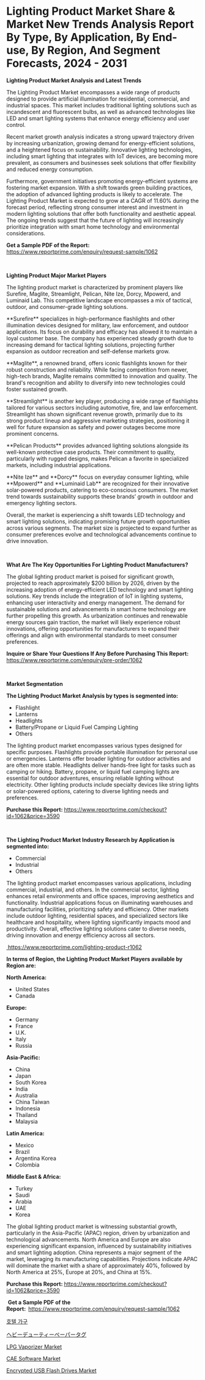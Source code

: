 <p><h1>Lighting Product Market Share & Market New Trends Analysis Report By Type, By Application, By End-use, By Region, And Segment Forecasts, 2024 - 2031</h1></p><p><strong>Lighting Product Market Analysis and Latest Trends</strong></p>
<p><p>The Lighting Product Market encompasses a wide range of products designed to provide artificial illumination for residential, commercial, and industrial spaces. This market includes traditional lighting solutions such as incandescent and fluorescent bulbs, as well as advanced technologies like LED and smart lighting systems that enhance energy efficiency and user control.</p><p>Recent market growth analysis indicates a strong upward trajectory driven by increasing urbanization, growing demand for energy-efficient solutions, and a heightened focus on sustainability. Innovative lighting technologies, including smart lighting that integrates with IoT devices, are becoming more prevalent, as consumers and businesses seek solutions that offer flexibility and reduced energy consumption. </p><p>Furthermore, government initiatives promoting energy-efficient systems are fostering market expansion. With a shift towards green building practices, the adoption of advanced lighting products is likely to accelerate. The Lighting Product Market is expected to grow at a CAGR of 11.60% during the forecast period, reflecting strong consumer interest and investment in modern lighting solutions that offer both functionality and aesthetic appeal. The ongoing trends suggest that the future of lighting will increasingly prioritize integration with smart home technology and environmental considerations.</p></p>
<p><strong>Get a Sample PDF of the Report:&nbsp;</strong> <a href="https://www.reportprime.com/enquiry/request-sample/1062">https://www.reportprime.com/enquiry/request-sample/1062</a></p>
<p>&nbsp;</p>
<p><strong>Lighting Product Major Market Players</strong></p>
<p><p>The lighting product market is characterized by prominent players like Surefire, Maglite, Streamlight, Pelican, Nite Ize, Dorcy, Mpowerd, and Luminaid Lab. This competitive landscape encompasses a mix of tactical, outdoor, and consumer-grade lighting solutions.</p><p>**Surefire** specializes in high-performance flashlights and other illumination devices designed for military, law enforcement, and outdoor applications. Its focus on durability and efficacy has allowed it to maintain a loyal customer base. The company has experienced steady growth due to increasing demand for tactical lighting solutions, projecting further expansion as outdoor recreation and self-defense markets grow.</p><p>**Maglite**, a renowned brand, offers iconic flashlights known for their robust construction and reliability. While facing competition from newer, high-tech brands, Maglite remains committed to innovation and quality. The brand's recognition and ability to diversify into new technologies could foster sustained growth.</p><p>**Streamlight** is another key player, producing a wide range of flashlights tailored for various sectors including automotive, fire, and law enforcement. Streamlight has shown significant revenue growth, primarily due to its strong product lineup and aggressive marketing strategies, positioning it well for future expansion as safety and power outages become more prominent concerns.</p><p>**Pelican Products** provides advanced lighting solutions alongside its well-known protective case products. Their commitment to quality, particularly with rugged designs, makes Pelican a favorite in specialized markets, including industrial applications.</p><p>**Nite Ize** and **Dorcy** focus on everyday consumer lighting, while **Mpowerd** and **Luminaid Lab** are recognized for their innovative solar-powered products, catering to eco-conscious consumers. The market trend towards sustainability supports these brands’ growth in outdoor and emergency lighting sectors.</p><p>Overall, the market is experiencing a shift towards LED technology and smart lighting solutions, indicating promising future growth opportunities across various segments. The market size is projected to expand further as consumer preferences evolve and technological advancements continue to drive innovation.</p></p>
<p>&nbsp;</p>
<p><strong>What Are The Key Opportunities For Lighting Product Manufacturers?</strong></p>
<p><p>The global lighting product market is poised for significant growth, projected to reach approximately $200 billion by 2026, driven by the increasing adoption of energy-efficient LED technology and smart lighting solutions. Key trends include the integration of IoT in lighting systems, enhancing user interactivity and energy management. The demand for sustainable solutions and advancements in smart home technology are further propelling this growth. As urbanization continues and renewable energy sources gain traction, the market will likely experience robust innovations, offering opportunities for manufacturers to expand their offerings and align with environmental standards to meet consumer preferences.</p></p>
<p><strong>Inquire or Share Your Questions If Any Before Purchasing This Report:</strong> <a href="https://www.reportprime.com/enquiry/pre-order/1062">https://www.reportprime.com/enquiry/pre-order/1062</a></p>
<p>&nbsp;</p>
<p><strong>Market Segmentation</strong></p>
<p><strong>The Lighting Product Market Analysis by types is segmented into:</strong></p>
<p><ul><li>Flashlight</li><li>Lanterns</li><li>Headlights</li><li>Battery/Propane or Liquid Fuel Camping Lighting</li><li>Others</li></ul></p>
<p><p>The lighting product market encompasses various types designed for specific purposes. Flashlights provide portable illumination for personal use or emergencies. Lanterns offer broader lighting for outdoor activities and are often more stable. Headlights deliver hands-free light for tasks such as camping or hiking. Battery, propane, or liquid fuel camping lights are essential for outdoor adventures, ensuring reliable lighting without electricity. Other lighting products include specialty devices like string lights or solar-powered options, catering to diverse lighting needs and preferences.</p></p>
<p><strong>Purchase this Report:&nbsp;</strong><a href="https://www.reportprime.com/checkout?id=1062&price=3590">https://www.reportprime.com/checkout?id=1062&price=3590</a></p>
<p>&nbsp;</p>
<p><strong>The Lighting Product Market Industry Research by Application is segmented into:</strong></p>
<p><ul><li>Commercial</li><li>Industrial</li><li>Others</li></ul></p>
<p><p>The lighting product market encompasses various applications, including commercial, industrial, and others. In the commercial sector, lighting enhances retail environments and office spaces, improving aesthetics and functionality. Industrial applications focus on illuminating warehouses and manufacturing facilities, prioritizing safety and efficiency. Other markets include outdoor lighting, residential spaces, and specialized sectors like healthcare and hospitality, where lighting significantly impacts mood and productivity. Overall, effective lighting solutions cater to diverse needs, driving innovation and energy efficiency across all sectors.</p></p>
<p><a href="https://www.reportprime.com/lighting-product-r1062">&nbsp;https://www.reportprime.com/lighting-product-r1062</a></p>
<p><strong>In terms of Region, the Lighting Product Market Players available by Region are:</strong></p>
<p>
    <p> <strong> North America: </strong>
        <ul>
            <li>United States</li>
            <li>Canada</li>
        </ul>
        </p> 
    <p> <strong> Europe: </strong>
        <ul>
            <li>Germany</li>
            <li>France</li>
            <li>U.K.</li>
            <li>Italy</li>
            <li>Russia</li>
        </ul>
        </p> 
    <p> <strong> Asia-Pacific: </strong>
        <ul>
            <li>China</li>
            <li>Japan</li>
            <li>South Korea</li>
            <li>India</li>
            <li>Australia</li>
            <li>China Taiwan</li>
            <li>Indonesia</li>
            <li>Thailand</li>
            <li>Malaysia</li>
        </ul>
        </p> 
    <p> <strong> Latin America: </strong>
        <ul>
            <li>Mexico</li>
            <li>Brazil</li>
            <li>Argentina Korea</li>
            <li>Colombia</li>
        </ul>
        </p> 
    <p> <strong> Middle East & Africa: </strong>
        <ul>
            <li>Turkey</li>
            <li>Saudi</li>
            <li>Arabia</li>
            <li>UAE</li>
            <li>Korea</li>
        </ul>
    </p>
    </p>
<p><p>The global lighting product market is witnessing substantial growth, particularly in the Asia-Pacific (APAC) region, driven by urbanization and technological advancements. North America and Europe are also experiencing significant expansion, influenced by sustainability initiatives and smart lighting adoption. China represents a major segment of the market, leveraging its manufacturing capabilities. Projections indicate APAC will dominate the market with a share of approximately 40%, followed by North America at 25%, Europe at 20%, and China at 15%.</p></p>
<p><strong>Purchase this Report: </strong><a href="https://www.reportprime.com/checkout?id=1062&price=3590">https://www.reportprime.com/checkout?id=1062&price=3590</a></p>
<p>&nbsp;<strong>Get a Sample PDF of the Report:&nbsp;&nbsp;</strong><a href="https://www.reportprime.com/enquiry/request-sample/1062">https://www.reportprime.com/enquiry/request-sample/1062</a></p>
<p><strong></strong></p>
<p><p><a href="https://medium.com/@ransomjohns73/%ED%98%B8%ED%85%94-%EA%B0%80%EA%B5%AC-%EC%8B%9C%EC%9E%A5-%EC%A0%90%EC%9C%A0%EC%9C%A8-%EB%B0%8F-%EC%8B%9C%EC%9E%A5-%EB%B6%84%EC%84%9D-2024%EB%85%84%EB%B6%80%ED%84%B0-2031%EB%85%84%EA%B9%8C%EC%A7%80%EC%9D%98-%EC%84%B1%EC%9E%A5-%EC%B6%94%EC%84%B8-%EB%B0%8F-%EC%98%88%EC%B8%A1-9967151aefe3">호텔 가구</a></p><p><a href="https://medium.com/@rosaleen41t7a/%E9%87%8D%E5%BD%B9%E7%94%A8%E7%B4%99%E3%82%BF%E3%82%B0%E3%81%AE%E5%B8%82%E5%A0%B4%E3%82%B7%E3%82%A7%E3%82%A2%E3%81%A8%E5%B8%82%E5%A0%B4%E5%88%86%E6%9E%90-%E6%88%90%E9%95%B7%E3%83%88%E3%83%AC%E3%83%B3%E3%83%89%E3%81%A82024%E5%B9%B4-2031%E5%B9%B4%E3%81%BE%E3%81%A7%E3%81%AE%E4%BA%88%E6%B8%AC-e301b8f393cd">ヘビーデューティーペーパータグ</a></p><p><a href="https://issuu.com/reportprime-2/docs/lpg-vaporizer-market-size-2030.pptx_1a047bf8183efd">LPG Vaporizer Market</a></p><p><a href="https://medium.com/@acqwoncopeland76/strategic-market-insights-navigating-the-global-cae-software-market-landscape-2024-2031-c1d935844cd5">CAE Software Market</a></p><p><a href="https://github.com/rahu1506/Market-Research-Report-List-5/blob/main/encrypted-usb-flash-drives-market.md">Encrypted USB Flash Drives Market</a></p></p>